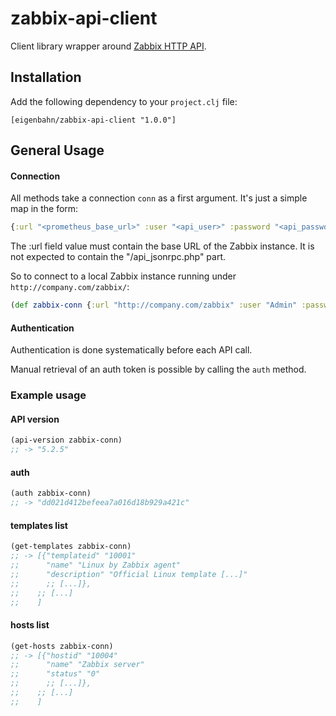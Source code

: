 # zabbix-api-client

Client library wrapper around [Zabbix HTTP API](https://www.zabbix.com/documentation/current/manual/api).


## Installation

Add the following dependency to your `project.clj` file:

    [eigenbahn/zabbix-api-client "1.0.0"]


## General Usage

#### Connection

All methods take a connection `conn` as a first argument. It's just a simple map in the form:

```clojure
{:url "<prometheus_base_url>" :user "<api_user>" :password "<api_password>"}
```

The :url field value must contain the base URL of the Zabbix instance. It is not expected to contain the "/api_jsonrpc.php" part.

So to connect to a local Zabbix instance running under `http://company.com/zabbix/`:

```clojure
(def zabbix-conn {:url "http://company.com/zabbix" :user "Admin" :password "zabbix"})
```

#### Authentication

Authentication is done systematically before each API call.

Manual retrieval of an auth token is possible by calling the `auth` method.

### Example usage

#### API version

```clojure
(api-version zabbix-conn)
;; -> "5.2.5"
```

#### auth

```clojure
(auth zabbix-conn)
;; -> "dd021d412befeea7a016d18b929a421c"
```

#### templates list

```clojure
(get-templates zabbix-conn)
;; -> [{"templateid" "10001"
;;      "name" "Linux by Zabbix agent"
;;      "description" "Official Linux template [...]"
;;      ;; [...]},
;;    ;; [...]
;;    ]
```

#### hosts list

```clojure
(get-hosts zabbix-conn)
;; -> [{"hostid" "10004"
;;      "name" "Zabbix server"
;;      "status" "0"
;;      ;; [...]},
;;    ;; [...]
;;    ]
```
